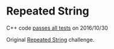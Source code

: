 Repeated String
===============

C++ code [passes all tests](https://www.hackerrank.com/challenges/repeated-string) on 2016/10/30

Original [Repeated String](https://www.hackerrank.com/challenges/repeated-string) challenge.

